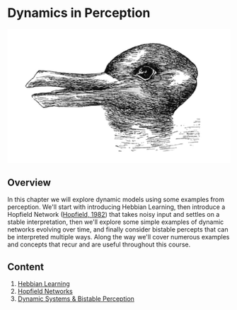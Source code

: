 # Dynamics in Perception

![duck rabbit](https://raw.githubusercontent.com/younesStrittmatter/502B/refs/heads/main/book/content/chapter_1/assets/duckrabbit.jpeg)

## Overview

In this chapter we will explore dynamic models using some examples from perception. We'll start with introducing Hebbian Learning, then introduce a Hopfield Network ([Hopfield, 1982](https://doi.org/10.1073/pnas.79.8.2554)) that takes noisy input and settles on a stable interpretation, then we'll explore some simple examples of dynamic networks evolving over time, and finally consider bistable percepts that can be interpreted multiple ways. Along the way we'll cover numerous examples and concepts that recur and are useful throughout this course.

## Content
1. [Hebbian Learning](notebooks/1%20Hebbian%20Learning.ipynb)
2. [Hopfield Networks](notebooks/2%20Hopfield%20Networks.ipynb)
3. [Dynamic Systems & Bistable Perception](notebooks/3%20Dynamic%20Systems%20and%20Bistable%20Perception.ipynb)
